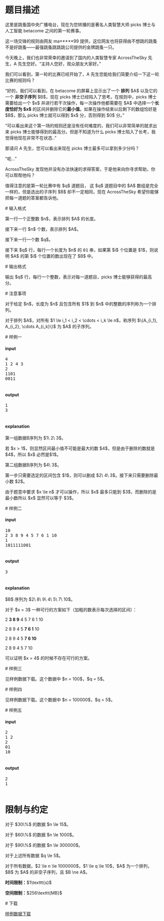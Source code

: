 # 题目描述

<p>这里是跳蚤国中央广播电台，现在为您转播的是著名人类智慧大师 picks 博士与人工智能 betacome 之间的第一轮赛事。</p>
<p>这一场交锋的规则由网友 ma*****99 提供，这位网友也将获得由不想跳的跳蚤不是好跳蚤——最强跳蚤跳跳跳公司提供的金牌跳蚤一只。</p>
<p>今天晚上，我们也非常荣幸的邀请到了国内的人类智慧专家 AcrossTheSky 先生，A 先生您好。“主持人您好，观众朋友大家好。”</p>
<p>我们可以看到，第一轮的比赛已经开始了，A 先生您能给我们简要介绍一下这一轮比赛的规则吗？</p>
<p>“好的，我们可以看到，在 betacome 的屏幕上显示出了一个 <strong>排列</strong> $A$ 以及它的一个 <strong>非空子序列</strong> $B$，现在 picks 博士已经陷入了思考。在规则中，picks 博士需要给出一个 $x$ 并进行若干次操作，每一次操作他都需要在 $A$ 中选择一个<strong>长度恰好为 $x$</strong> 的区间并删除它的<strong>最小值</strong>。如果在操作结束以后剩下的数组恰好是 $B$，那么 picks 博士就可以得到 $x$ 分，否则得到 $0$ 分。”</p>
<p>“可以看出来这个第一场的规则还是没有任何难度的，我们可以非常简单的就求出来 picks 博士能够得到的最高分。但是不知道为什么 picks 博士陷入了长考，我觉得他现在非常不在状态..”</p>
<p>那请问 A 先生，您可以看出来现在 picks 博士最多可以拿到多少分吗？</p>
<p>“呃...”</p>
<p>AcrossTheSky 发现他并没有办法快速的求得答案，于是他来向你寻求帮助，你可以帮帮他吗？</p>
<p>值得注意的是第一轮比赛中有 $q$ 道题目， 这 $q$ 道题目中的 $A$ 数组是完全一样的，但是选出的子序列 $B$ 却不一定相同，现在 AcrossTheSky 希望你能够把每一道题的答案都告诉他。</p>
# 输入格式


<p>第一行一个正整数 $n$，表示排列 $A$ 的长度。</p>
<p>接下来一行 $n$ 个数，表示排列 $A$。</p>
<p>接下来一行一个数 $q$。</p>
<p>接下来 $q$ 行，每行一个长度为 $n$ 的 <samp>01</samp> 串，如果第 $i$ 个位置是 $1$，则说明 $A$ 的第 $i$ 个位置的数出现在了 $B$ 中。</p>
# 输出格式


<p>输出 $q$ 行，每行一个整数，表示对每一道题目，picks 博士能够获得的最高分。</p>
# 注意事项


<p>对于给定 $n$，长度为 $n$ 且包含所有 $1$ 到 $n$ 中的整数的序列称为一个排列。</p>
<p>对于排列 $A$，对所有 $1 \le i_1 &lt; i_2 &lt; \cdots &lt; i_k \le n$，称序列 $\{A_{i_1}, A_{i_2}, \cdots A_{i_k}\}$ 为 $A$ 的子序列。</p>
# 样例一


<h4>input</h4>
<pre>4
1 2 4 3
2
1101
0011

</pre>

<h4>output</h4>
<pre>1
3

</pre>

<h4>explanation</h4>
<p>第一组数据B序列为 $1\ 2\ 3$。</p>
<p>若 $x &gt; 1$，则显然区间最小值不可能是最大的数 $4$，但是由于删除的数就是 $4$，所以 $x$ 必然是$1$。</p>
<p>第二组数据B序列为 $4\ 3$。</p>
<p>第一步只需要选定的区间包含 $1$，则可以删成 $2\ 4\ 3$。接下来只需要删除最小数 $2$。</p>
<p>由于题意中要求 $x \le n$ 才可以操作，所以 $x$ 最多只能到 $3$，而删除的是最小数所以 $x$ 显然可以等于 $3$。</p>
# 样例二


<h4>input</h4>
<pre>10
2 3 8 9 4 5 7 6 1 10 
1
1011111001

</pre>

<h4>output</h4>
<pre>3

</pre>

<h4>explanation</h4>
<p>$B$ 序列为 $2\ 8\ 9\ 4\ 5\ 7\ 10$。</p>
<p>对于 $x = 3$ 一种可行的方案如下（加粗的数表示每次选择的区间）：</p>
<p>2 <strong>3 8 9</strong> 4 5 7 6 1 10</p>
<p>2 8 9 4 5 <strong>7 6 1</strong> 10</p>
<p>2 8 9 4 5 <strong>7 6 10</strong></p>
<p>2 8 9 4 5 7 10</p>
<p>可以证明 $x = 4$ 的时候不存在可行的方案。</p>
# 样例三


<p>见样例数据下载。这个数据中 $n = 100$，$q = 5$。</p>
# 样例四


<p>见样例数据下载。这个数据中 $n = 100000$，$q = 5$。</p>
# 样例五


<h4>input</h4>
<pre>2
1 2
2
01
10

</pre>

<h4>output</h4>
<pre>2
1

</pre>

# 限制与约定


<p>对于 $30\%$ 的数据 $n \le 15$。</p>
<p>对于 $60\%$ 的数据 $n \le 1000$。</p>
<p>对于 $90\%$ 的数据 $n \le 300000$。</p>
<p>对于上述所有数据 $q \le 5$。</p>
<p>对于所有数据，$2 \le n \le 1000000$，$1 \le q \le 10$，$A$ 为一个排列，$B$ 为 $A$ 的非空子序列，且 $B \ne A$。</p>
<p><strong>时间限制：</strong>$1\texttt{s}$</p>
<p><strong>空间限制：</strong>$256\texttt{MB}$</p>
# 下载


<p><a href="/download.php?type=problem&amp;id=186">样例数据下载</a></p>

